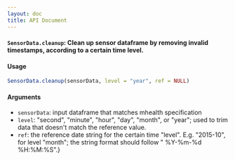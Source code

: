 ```yaml
---
layout: doc
title: API Document
---
```


#### `SensorData.cleanup`: Clean up sensor dataframe by removing invalid timestamps, according to a certain time level. ####

#### Usage ####

```r
SensorData.cleanup(sensorData, level = "year", ref = NULL)
```

#### Arguments ####

* `sensorData`: input dataframe that matches mhealth specification
* `level`: "second", "minute", "hour", "day", "month", or "year"; used to trim data that doesn't match the reference value.
* `ref`: the reference date string for the certain time "level". E.g. "2015-10", for level "month"; the string format should follow " %Y-%m-%d %H:%M:%S".} 


